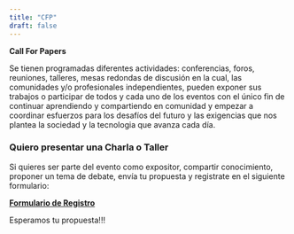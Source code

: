 ```yaml
---
title: "CFP"
draft: false
---
```

**Call For Papers**

Se tienen programadas diferentes actividades: conferencias, foros, reuniones, talleres, mesas redondas de discusión en la cual, las comunidades y/o profesionales independientes, pueden exponer sus trabajos o participar de todos y cada uno de los eventos con el único fin de continuar aprendiendo y compartiendo en comunidad y empezar a coordinar esfuerzos para los desafíos del futuro y las exigencias que nos plantea la sociedad y la tecnologia que avanza cada día. 

### Quiero presentar una Charla o Taller

Si quieres ser parte del evento como expositor, compartir conocimiento, proponer un tema de debate, envía tu propuesta y registrate en el siguiente formulario:

[**Formulario de Registro**](https://cfp.hackmeeting.org.bo/index.php/669716?lang=es-MX)

Esperamos tu propuesta!!!